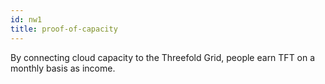 ```yaml
---
id: nw1
title: proof-of-capacity
---
```

By connecting cloud capacity to the Threefold Grid, people earn TFT on a monthly basis as income.
